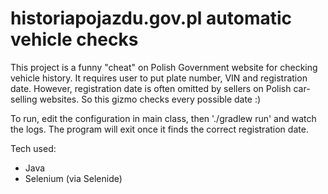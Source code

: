 # historiapojazdu.gov.pl automatic vehicle checks

This project is a funny "cheat" on Polish Government website for checking vehicle history. It requires user to put plate number, VIN and registration date. However, registration date is often omitted by sellers on Polish car-selling websites. So this gizmo checks every possible date :)

To run, edit the configuration in main class, then './gradlew run' and watch the logs. The program will exit once it finds the correct registration date.

Tech used:
* Java
* Selenium (via Selenide)

